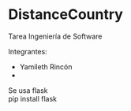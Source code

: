 # DistanceCountry
Tarea Ingeniería de Software

Integrantes:
- Yamileth Rincón
- 


Se usa flask <br>
pip install flask

